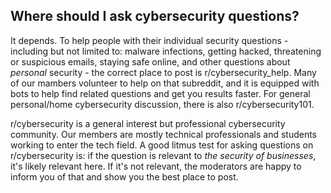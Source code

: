 ## Where should I ask cybersecurity questions?

It depends. To help people with their individual security questions - including but not limited to: malware infections, getting hacked, threatening or suspicious emails, staying safe online, and other questions about *personal* security - the correct place to post is r/cybersecurity_help. Many of our mambers volunteer to help on that subreddit, and it is equipped with bots to help find related questions and get you results faster. For general personal/home cybersecurity discussion, there is also r/cybersecurity101.

r/cybersecurity is a general interest but professional cybersecurity community. Our members are mostly technical professionals and students working to enter the tech field. A good litmus test for asking questions on r/cybersecurity is: if the question is relevant to *the security of businesses*, it's likely relevant here. If it's not relevant, the moderators are happy to inform you of that and show you the best place to post.
